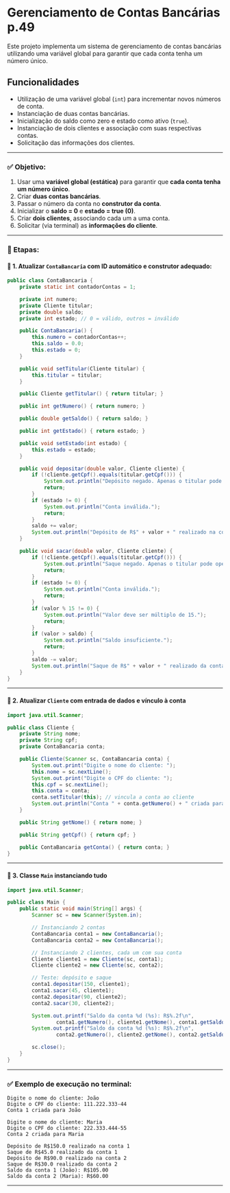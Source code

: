 # Gerenciamento de Contas Bancárias p.49

Este projeto implementa um sistema de gerenciamento de contas bancárias utilizando uma variável global para garantir que cada conta tenha um número único.

## Funcionalidades

- Utilização de uma variável global (`int`) para incrementar novos números de conta.
- Instanciação de duas contas bancárias.
- Inicialização do saldo como zero e estado como ativo (`true`).
- Instanciação de dois clientes e associação com suas respectivas contas.
- Solicitação das informações dos clientes.


---

### ✅ Objetivo:

1. Usar uma **variável global (estática)** para garantir que **cada conta tenha um número único**.
2. Criar **duas contas bancárias**.
3. Passar o número da conta no **construtor da conta**.
4. Inicializar o **saldo = 0** e **estado = true (0)**.
5. Criar **dois clientes**, associando cada um a uma conta.
6. Solicitar (via terminal) as **informações do cliente**.

---

### 🧱 Etapas:

#### 🔹 1. Atualizar `ContaBancaria` com ID automático e construtor adequado:

```java
public class ContaBancaria {
    private static int contadorContas = 1;

    private int numero;
    private Cliente titular;
    private double saldo;
    private int estado; // 0 = válido, outros = inválido

    public ContaBancaria() {
        this.numero = contadorContas++;
        this.saldo = 0.0;
        this.estado = 0;
    }

    public void setTitular(Cliente titular) {
        this.titular = titular;
    }

    public Cliente getTitular() { return titular; }

    public int getNumero() { return numero; }

    public double getSaldo() { return saldo; }

    public int getEstado() { return estado; }

    public void setEstado(int estado) {
        this.estado = estado;
    }

    public void depositar(double valor, Cliente cliente) {
        if (!cliente.getCpf().equals(titular.getCpf())) {
            System.out.println("Depósito negado. Apenas o titular pode operar.");
            return;
        }
        if (estado != 0) {
            System.out.println("Conta inválida.");
            return;
        }
        saldo += valor;
        System.out.println("Depósito de R$" + valor + " realizado na conta " + numero);
    }

    public void sacar(double valor, Cliente cliente) {
        if (!cliente.getCpf().equals(titular.getCpf())) {
            System.out.println("Saque negado. Apenas o titular pode operar.");
            return;
        }
        if (estado != 0) {
            System.out.println("Conta inválida.");
            return;
        }
        if (valor % 15 != 0) {
            System.out.println("Valor deve ser múltiplo de 15.");
            return;
        }
        if (valor > saldo) {
            System.out.println("Saldo insuficiente.");
            return;
        }
        saldo -= valor;
        System.out.println("Saque de R$" + valor + " realizado da conta " + numero);
    }
}
```

---

#### 🔹 2. Atualizar `Cliente` com entrada de dados e vínculo à conta

```java
import java.util.Scanner;

public class Cliente {
    private String nome;
    private String cpf;
    private ContaBancaria conta;

    public Cliente(Scanner sc, ContaBancaria conta) {
        System.out.print("Digite o nome do cliente: ");
        this.nome = sc.nextLine();
        System.out.print("Digite o CPF do cliente: ");
        this.cpf = sc.nextLine();
        this.conta = conta;
        conta.setTitular(this); // vincula a conta ao cliente
        System.out.println("Conta " + conta.getNumero() + " criada para " + nome + "\n");
    }

    public String getNome() { return nome; }

    public String getCpf() { return cpf; }

    public ContaBancaria getConta() { return conta; }
}
```

---

#### 🔹 3. Classe `Main` instanciando tudo

```java
import java.util.Scanner;

public class Main {
    public static void main(String[] args) {
        Scanner sc = new Scanner(System.in);

        // Instanciando 2 contas
        ContaBancaria conta1 = new ContaBancaria();
        ContaBancaria conta2 = new ContaBancaria();

        // Instanciando 2 clientes, cada um com sua conta
        Cliente cliente1 = new Cliente(sc, conta1);
        Cliente cliente2 = new Cliente(sc, conta2);

        // Teste: depósito e saque
        conta1.depositar(150, cliente1);
        conta1.sacar(45, cliente1);
        conta2.depositar(90, cliente2);
        conta2.sacar(30, cliente2);

        System.out.printf("Saldo da conta %d (%s): R$%.2f\n",
                conta1.getNumero(), cliente1.getNome(), conta1.getSaldo());
        System.out.printf("Saldo da conta %d (%s): R$%.2f\n",
                conta2.getNumero(), cliente2.getNome(), conta2.getSaldo());

        sc.close();
    }
}
```

---

### ✅ Exemplo de execução no terminal:

```
Digite o nome do cliente: João
Digite o CPF do cliente: 111.222.333-44
Conta 1 criada para João

Digite o nome do cliente: Maria
Digite o CPF do cliente: 222.333.444-55
Conta 2 criada para Maria

Depósito de R$150.0 realizado na conta 1
Saque de R$45.0 realizado da conta 1
Depósito de R$90.0 realizado na conta 2
Saque de R$30.0 realizado da conta 2
Saldo da conta 1 (João): R$105.00
Saldo da conta 2 (Maria): R$60.00
```

---


